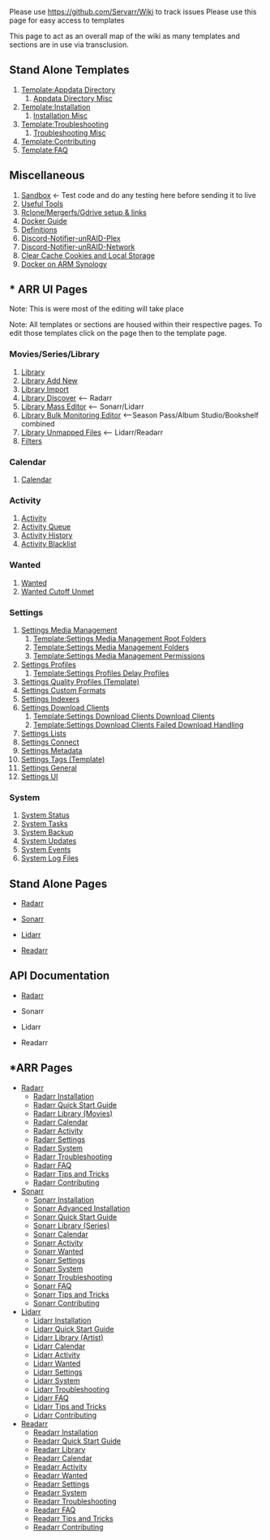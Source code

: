 Please use <https://github.com/Servarr/Wiki> to track issues Please use this page for easy access to templates

This page to act as an overall map of the wiki as many templates and sections are in use via transclusion.

## Stand Alone Templates

1.  [Template:Appdata Directory](Template:Appdata_Directory "wikilink")
    1.  [Appdata Directory Misc](Appdata_Directory_Misc "wikilink")
2.  [Template:Installation](Template:Installation "wikilink")
    1.  [Installation Misc](Installation_Misc "wikilink")
3.  [Template:Troubleshooting](Template:Troubleshooting "wikilink")
    1.  [Troubleshooting Misc](Troubleshooting_Misc "wikilink")
4.  [Template:Contributing](Template:Contributing "wikilink")
5.  [Template:FAQ](Template:FAQ "wikilink")

## Miscellaneous

1.  [Sandbox](Sandbox "wikilink") \<- Test code and do any testing here before sending it to live
2.  [Useful Tools](Useful_Tools "wikilink")
3.  [Rclone/Mergerfs/Gdrive setup & links](Cloud_Setup "wikilink")
4.  [Docker Guide](Docker_Guide "wikilink")
5.  [Definitions](Definitions "wikilink")
6.  [Discord-Notifier-unRAID-Plex](Discord-Notifier-unRAID-Plex "wikilink")
7.  [Discord-Notifier-unRAID-Network](Discord-Notifier-unRAID-Network "wikilink")
8.  [Clear Cache Cookies and Local Storage](Clear_Cache_Cookies_and_Local_Storage "wikilink")
9.  [Docker on ARM Synology](Docker_on_arm_synology "wikilink")

## \* ARR UI Pages

Note: This is were most of the editing will take place

Note: All templates or sections are housed within their respective pages. To edit those templates click on the page then to the template page.

### Movies/Series/Library

1.  [Library](Library "wikilink")
2.  [Library Add New](Library_Add_New "wikilink")
3.  [Library Import](Library_Import "wikilink")
4.  [Library Discover](Library_Discover "wikilink") \<-- Radarr
5.  [Library Mass Editor](Library_Mass_Editor "wikilink") \<-- Sonarr/Lidarr
6.  [Library Bulk Monitoring Editor](Library_Bulk_Monitoring_Editor "wikilink") \<--Season Pass/Album Studio/Bookshelf combined
7.  [Library Unmapped Files](Library_Unmapped_Files "wikilink") \<-- Lidarr/Readarr
8.  [Filters](Filters "wikilink")

### Calendar

1.  [Calendar](Calendar "wikilink")

### Activity

1.  [Activity](Activity "wikilink")
2.  [Activity Queue](Activity_Queue "wikilink")
3.  [Activity History](Activity_History "wikilink")
4.  [Activity Blacklist](Activity_Blacklist "wikilink")

### Wanted

1.  [Wanted](Wanted "wikilink")
2.  [Wanted Cutoff Unmet](Wanted_Cutoff_Unmet "wikilink")

### Settings

1.  [Settings Media Management](Settings_Media_Management "wikilink")
    1.  [Template:Settings Media Management Root Folders](Template:Settings_Media_Management_Root_Folders "wikilink")
    2.  [Template:Settings Media Management Folders](Template:Settings_Media_Management_Folders "wikilink")
    3.  [Template:Settings Media Management Permissions](Template:Settings_Media_Management_Permissions "wikilink")
2.  [Settings Profiles](Settings_Profiles "wikilink")
    1.  [Template:Settings Profiles Delay Profiles](Template:Settings_Profiles_Delay_Profiles "wikilink")
3.  [Settings Quality Profiles (Template)](Template:Settings_Quality_Quality_Table_Meanings "wikilink")
4.  [Settings Custom Formats](Settings_Custom_Formats "wikilink")
5.  [Settings Indexers](Settings_Indexers "wikilink")
6.  [Settings Download Clients](Settings_Download_Clients "wikilink")
    1.  [Template:Settings Download Clients Download Clients](Template:Settings_Download_Clients_Download_Clients "wikilink")
    2.  [Template:Settings Download Clients Failed Download Handling](Template:Settings_Download_Clients_Failed_Download_Handling "wikilink")
7.  [Settings Lists](Settings_Lists "wikilink")
8.  [Settings Connect](Settings_Connect "wikilink")
9.  [Settings Metadata](Settings_Metadata "wikilink")
10. [Settings Tags (Template)](Template:Settings_Tags "wikilink")
11. [Settings General](Settings_General "wikilink")
12. [Settings UI](Settings_UI "wikilink")

### System

1.  [System Status](System_status "wikilink")
2.  [System Tasks](System_tasks "wikilink")
3.  [System Backup](System_backup "wikilink")
4.  [System Updates](System_updates "wikilink")
5.  [System Events](System_events "wikilink")
6.  [System Log Files](System_log_files "wikilink")

## Stand Alone Pages

  - [Radarr](Radarr "wikilink")

<!-- end list -->

  - [Sonarr](Sonarr "wikilink")

<!-- end list -->

  - [Lidarr](Lidarr "wikilink")

<!-- end list -->

  - [Readarr](Readarr "wikilink")

## API Documentation

  - [Radarr](https://radarr.video/docs/api/)

<!-- end list -->

  - Sonarr

<!-- end list -->

  - Lidarr

<!-- end list -->

  - Readarr

## \*ARR Pages

<section begin=radarr_wiki_pages />

  - [Radarr](Radarr "wikilink")
      - [Radarr Installation](Radarr_Installation "wikilink")
      - [Radarr Quick Start Guide](Radarr_Quick_Start_Guide "wikilink")
      - [Radarr Library (Movies)](Radarr_Library "wikilink")
      - [Radarr Calendar](Radarr_Calendar "wikilink")
      - [Radarr Activity](Radarr_Activity "wikilink")
      - [Radarr Settings](Radarr_Settings "wikilink")
      - [Radarr System](Radarr_System "wikilink")
      - [Radarr Troubleshooting](Radarr_Troubleshooting "wikilink")
      - [Radarr FAQ](Radarr_FAQ "wikilink")
      - [Radarr Tips and Tricks](Radarr_Tips_and_Tricks "wikilink")
      - [Radarr Contributing](Radarr_Contributing "wikilink")
        <section end=radarr_wiki_pages />
        <section begin=sonarr_wiki_pages />
  - [Sonarr](Sonarr "wikilink")
      - [Sonarr Installation](https://sonarr.tv/#downloads-v3)
      - [Sonarr Advanced Installation](Sonarr_Installation "wikilink")
      - [Sonarr Quick Start Guide](Sonarr_Quick_Start_Guide "wikilink")
      - [Sonarr Library (Series)](Sonarr_Library "wikilink")
      - [Sonarr Calendar](Sonarr_Calendar "wikilink")
      - [Sonarr Activity](Sonarr_Activity "wikilink")
      - [Sonarr Wanted](Sonarr_Wanted "wikilink")
      - [Sonarr Settings](Sonarr_Settings "wikilink")
      - [Sonarr System](Sonarr_System "wikilink")
      - [Sonarr Troubleshooting](Sonarr_Troubleshooting "wikilink")
      - [Sonarr FAQ](Sonarr_FAQ "wikilink")
      - [Sonarr Tips and Tricks](Sonarr_Tips_and_Tricks "wikilink")
      - [Sonarr Contributing](Sonarr_Contributing "wikilink")
        <section end=sonarr_wiki_pages />
        <section begin=lidarr_wiki_pages />
  - [Lidarr](Lidarr "wikilink")
      - [Lidarr Installation](Lidarr_Installation "wikilink")
      - [Lidarr Quick Start Guide](Lidarr_Quick_Start_Guide "wikilink")
      - [Lidarr Library (Artist)](Lidarr_Library "wikilink")
      - [Lidarr Calendar](Lidarr_Calendar "wikilink")
      - [Lidarr Activity](Lidarr_Activity "wikilink")
      - [Lidarr Wanted](Lidarr_Wanted "wikilink")
      - [Lidarr Settings](Lidarr_Settings "wikilink")
      - [Lidarr System](Lidarr_System "wikilink")
      - [Lidarr Troubleshooting](Lidarr_Troubleshooting "wikilink")
      - [Lidarr FAQ](Lidarr_FAQ "wikilink")
      - [Lidarr Tips and Tricks](Lidarr_Tips_and_Tricks "wikilink")
      - [Lidarr Contributing](Lidarr_Contributing "wikilink")
        <section end=lidarr_wiki_pages />
        <section begin=readarr_wiki_pages />
  - [Readarr](Readarr "wikilink")
      - [Readarr Installation](Readarr_Installation "wikilink")
      - [Readarr Quick Start Guide](Readarr_Quick_Start_Guide "wikilink")
      - [Readarr Library](Readarr_Library "wikilink")
      - [Readarr Calendar](Readarr_Calendar "wikilink")
      - [Readarr Activity](Readarr_Activity "wikilink")
      - [Readarr Wanted](Readarr_Wanted "wikilink")
      - [Readarr Settings](Readarr_Settings "wikilink")
      - [Readarr System](Readarr_System "wikilink")
      - [Readarr Troubleshooting](Readarr_Troubleshooting "wikilink")
      - [Readarr FAQ](Readarr_FAQ "wikilink")
      - [Readarr Tips and Tricks](Readarr_Tips_and_Tricks "wikilink")
      - [Readarr Contributing](Readarr_Contributing "wikilink")
        <section end=readarr_wiki_pages />
